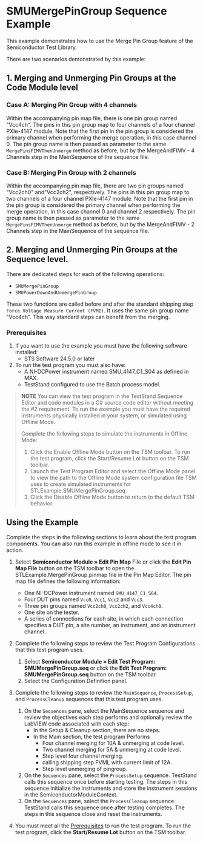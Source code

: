 # SMUMergePinGroup Sequence Example

This example demonstrates how to use the Merge Pin Group feature of the Semiconductor Test Library.
 
There are two scenarios demonstrated by this example:
## 1. Merging and Unmerging Pin Groups at the Code Module level

### Case A: Merging Pin Group with 4 channels

Within the accompanying pin map file, there is one pin group named "Vcc4ch". The pins in this pin group map to four channels of a four channel PXIe-4147 module. Note that the first pin in the pin group is considered the primary channel when performing the merge operation, in this case channel 0. The pin group name is then passed as parameter to the same `MergePinsFIMVThenUnmerge` method as before, but by the MergeAndFIMV - 4 Channels step in the MainSequence of the sequence file.

### Case B: Merging Pin Group with 2 channels

Within the accompanying pin map file, there are two pin groups named "Vcc2ch0" and"Vcc2ch2", respectively. The pins in this pin group map to two channels of a four channel PXIe-4147 module. Note that the first pin in the pin group is considered the primary channel when performing the merge operation, in this case channel 0 and channel 2 respectively. The pin group name is then passed as parameter to the same `MergePinsFIMVThenUnmerge` method as before, but by the MergeAndFIMV - 2 Channels step in the MainSequence of the sequence file.

## 2. Merging and Unmerging Pin Groups at the Sequence level.

There are dedicated steps for each of the following operations:
- `SMUMergePinGroup`
- `SMUPowerDownAndUnmergePinGroup`

These two functions are called before and after the standard shipping step `Force Voltage Measure Current (FVMI)`. It uses the same pin group name "Vcc4ch". This way standard steps can benefit from the merging. 

### Prerequisites

1. If you want to use the example you must have the following software installed:
   - STS Software 24.5.0 or later
2. To run the test program you must also have:
   - A NI-DCPower instrument named SMU_4147_C1_S04 as defined in MAX.
   - TestStand configured to use the Batch process model.

> **NOTE**
> You can view the test program in the TestStand Sequence Editor and code modules in a C# source code editor without meeting the #2 requirement.
> To run the example you must have the required instruments physically installed in your system, or simulated using Offline Mode. 
>
> Complete the following steps to simulate the instruments in Offline Mode:
> 1. Click the Enable Offline Mode button  on the TSM toolbar. To run the test program, click the Start/Resume Lot button on the TSM toolbar.
> 2. Launch the Test Program Editor and select the Offline Mode panel to view the path to the Offline Mode system configuration file TSM uses to create simulated instruments for STLExample.SMUMergePinGroup.seq.
> 3. Click the Disable Offline Mode button to return to the default TSM behavior.


## Using the Example

Complete the steps in the following sections to learn about the test program components. You can also run this example in offline mode to see it in action.

1. Select **Semiconductor Module » Edit Pin Map** File or click the **Edit Pin Map File** button on the TSM toolbar to open the STLExample.MergePinGroup.pinmap file in the Pin Map Editor.
The pin map file defines the following information:
   - One NI-DCPower instrument named `SMU_4147_C1_S04`.
   - Four DUT pins named `Vcc0`, `Vcc1`, `Vcc2` and `Vcc3`. 
   - Three pin groups named `Vcc2ch0`, `Vcc2ch2`, and `Vcc4ch0`.
   - One site on the tester.
   - A series of connections for each site, in which each connection specifies a DUT pin, a site number, an instrument, and an instrument channel.
2. Complete the following steps to review the Test Program Configurations that this test program uses.
   1. Select **Semiconductor Module » Edit Test Program: SMUMergePinGroup.seq** or click the **Edit Test Program: SMUMergePinGroup.seq** button on the TSM toolbar.
   2. Select the Configuration Definition panel.
3. Complete the following steps to review the `MainSequence`, `ProcessSetup`, and `ProcessCleanup` sequences that this test program uses.
   1. On the `Sequences` pane, select the MainSequence sequence and review the objectives each step performs and optionally review the LabVIEW code associated with each step:
      - In the Setup & Cleanup section, there are no steps.
      - In the Main section, the test program Performs 
         - Four channel merging for 10A & unmerging at code level.
         - Two channel merging for 5A & unmerging at code level.
         - Step level four channel merging.
         - calling shipping step FVMI, with current limit of 12A.
         - Step level unmerging of pingroup.
   2. On the `Sequences` pane, select the `ProcessSetup` sequence. TestStand calls this sequence once before starting testing. The steps in this sequence initialize the instruments and store the instrument sessions in the SemiconductorModuleContext.
   3. On the `Sequences` pane, select the `ProcessCleanup` sequence. TestStand calls this sequence once after testing completes. The steps in this sequence close and reset the instruments.

5. You must meet all the [Prerequisites](#prerequisites) to run the test program. To run the test program, click the **Start/Resume Lot** button on the TSM toolbar.
